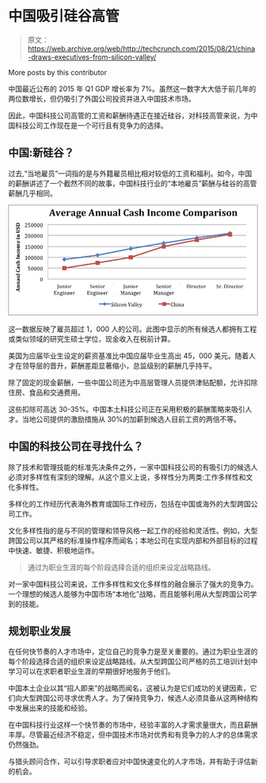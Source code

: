 # 中国吸引硅谷高管 

> 原文：<https://web.archive.org/web/http://techcrunch.com/2015/08/21/china-draws-executives-from-silicon-valley/>

More posts by this contributor

中国最近公布的 2015 年 Q1 GDP 增长率为 7%。虽然这一数字大大低于前几年的两位数增长，但仍吸引了外国公司投资并进入中国技术市场。

因此，中国科技公司高管的工资和薪酬待遇正在接近硅谷，对科技高管来说，为中国科技公司工作现在是一个可行且有竞争力的选择。

## 中国:新硅谷？

过去,“当地雇员”一词指的是与外籍雇员相比相对较低的工资和福利。如今，中国的薪酬讲述了一个截然不同的故事，中国科技行业的“本地雇员”薪酬与硅谷的高管薪酬几乎相同。

![NCPCICashIncomeSchedule](img/5f845ff96874f27bc58459ac5afefe1d.png)

这一数据反映了雇员超过 1，000 人的公司。此图中显示的所有候选人都拥有工程或类似领域的研究生硕士学位，现金收入在税前计算。

美国为应届毕业生设定的薪资基准比中国应届毕业生高出 45，000 美元。随着人才在领导层的晋升，薪酬差距显著缩小，总监级别的薪酬几乎持平。

除了固定的现金薪酬，一些中国公司还为中高层管理人员提供津贴配额，允许扣除住房、食品和交通费用。

这些扣除可高达 30-35%。中国本土科技公司正在采用积极的薪酬策略来吸引人才。当地公司提供的激励措施从 30%的加薪到候选人目前工资的两倍不等。

## 中国的科技公司在寻找什么？

除了技术和管理技能的标准先决条件之外，一家中国科技公司的有吸引力的候选人必须对多样性有深刻的理解。从这个意义上说，多样性分为两类:工作多样性和文化多样性。

多样化的工作经历代表海外教育或国际工作经历，包括在中国或海外的大型跨国公司工作。

文化多样性指的是与不同的管理和领导风格一起工作的经验和灵活性。例如，大型跨国公司以其严格的标准操作程序而闻名；本地公司在实现内部和外部目标的过程中快速、敏捷、积极地运作。

> 通过为职业生涯的每个阶段选择合适的组织来设定战略路线。

对一家中国科技公司来说，工作多样性和文化多样性的融合展示了强大的竞争力。一个理想的候选人能够为中国市场“本地化”战略，而且能够利用从大型跨国公司学到的技能。

## 规划职业发展

在任何快节奏的人才市场中，定位自己的竞争力是至关重要的。通过为职业生涯的每个阶段选择合适的组织来设定战略路线。从大型跨国公司严格的员工培训计划中学习可以在求职者职业生涯的早期很好地服务于他们。

中国本土企业以其“招人即来”的战略而闻名，这被认为是它们成功的关键因素，它们向大型跨国公司寻求优秀人才。为了保持竞争力，候选人必须具备从这两种结构中发展出来的技能和经验。

在中国科技行业这样一个快节奏的市场中，经验丰富的人才需求量很大，而且薪酬丰厚。尽管最近经济不稳定，但中国技术市场对优秀和有竞争力的人才的总体需求仍然强劲。

与猎头顾问合作，可以引导求职者应对中国快速变化的人才市场，并有助于评估新的机会。